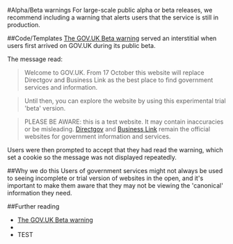 #Alpha/Beta warnings
For large-scale public alpha or beta releases, we recommend including a warning that alerts users that the service is still in production.

##Code/Templates
[The GOV.UK Beta warning](https://github.com/alphagov/static/blob/master/app/assets/javascripts/welcome.js) served an interstitial when users first arrived on GOV.UK during its public beta.

The message read:

>Welcome to GOV.UK. From 17 October this website will replace Directgov and Business Link as the best place to find government services and information.  

>Until then, you can explore the website by using this experimental trial 'beta' version.

>PLEASE BE AWARE: this is a test website. It may contain inaccuracies or be misleading. <a href='http://www.direct.gov.uk'>Directgov</a> and <a href='http://businesslink.gov.uk'>Business Link</a> remain the official websites for government information and services.

Users were then prompted to accept that they had read the warning, which set a cookie so the message was not displayed repeatedly. 

##Why we do this
Users of government services might not always be used to seeing incomplete or trial version of websites in the open, and it's important to make them aware that they may not be viewing the 'canonical' information they need.

##Further reading
- [The GOV.UK Beta warning](https://github.com/alphagov/static/blob/master/app/assets/javascripts/welcome.js)
- 
- TEST